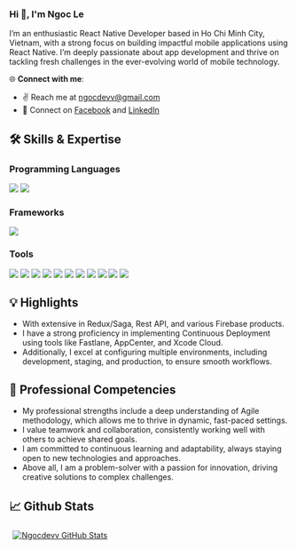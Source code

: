 ### Hi 👋, I'm Ngoc Le

I’m an enthusiastic React Native Developer based in Ho Chi Minh City, Vietnam, with a strong focus on building impactful mobile applications using React Native. I’m deeply passionate about app development and thrive on tackling fresh challenges in the ever-evolving world of mobile technology.

🌐 **Connect with me**:
- ✌️ Reach me at [ngocdevv@gmail.com](mailto:ngocdevv@gmail.com)
- 💌 Connect on [Facebook](https://www.facebook.com/ngocdevv) and [LinkedIn](https://www.linkedin.com/in/ngocdevv/)

## 🛠️ Skills & Expertise
### Programming Languages
![](https://img.shields.io/badge/Javascript-informational?style=flat&logo=javascript&logoColor=000000&color=ffdf00)
![](https://img.shields.io/badge/Typescript-informational?style=flat&logo=typescript&logoColor=white&color=2e79c7)

### Frameworks
![](https://img.shields.io/badge/React_Native-informational?style=flat&logo=react&logoColor=25d9fd&color=262626)

### Tools
![](https://img.shields.io/badge/VSCode-informational?style=flat&logo=visualstudiocode&logoColor=white&color=0076c6)
![](https://img.shields.io/badge/Android_Studio-informational?style=flat&logo=androidstudio&logoColor=3ddc84&color=132e3d)
![](https://img.shields.io/badge/Xcode-informational?style=flat&logo=xcode&logoColor=white&color=176ee3)
![](https://img.shields.io/badge/Github-informational?style=flat&logo=github&logoColor=white&color=171515)
![](https://img.shields.io/badge/Bitbucket-informational?style=flat&logo=bitbucket&logoColor=white&color=156de7)
![](https://img.shields.io/badge/Git-informational?style=flat&logo=git&logoColor=white&color=f0502f)
![](https://img.shields.io/badge/Jira-informational?style=flat&logo=jira&logoColor=white&color=156de7)
![](https://img.shields.io/badge/Photoshop-informational?style=flat&logo=adobephotoshop&logoColor=011e36&color=31a8ff)
![](https://img.shields.io/badge/Illustrator-informational?style=flat&logo=adobeillustrator&logoColor=300000&color=ff9b00)
![](https://img.shields.io/badge/Figma-informational?style=flat&logo=figma&logoColor=white&color=2f3139)
![](https://img.shields.io/badge/Gitlab-informational?style=flat&logo=gitlab&logoColor=white&color=2f3139)

## 💡 Highlights
- With extensive in Redux/Saga, Rest API, and various Firebase products.
- I have a strong proficiency in implementing Continuous Deployment using tools like Fastlane, AppCenter, and Xcode Cloud.
- Additionally, I excel at configuring multiple environments, including development, staging, and production, to ensure smooth workflows.

## 🌟 Professional Competencies
- My professional strengths include a deep understanding of Agile methodology, which allows me to thrive in dynamic, fast-paced settings. 
- I value teamwork and collaboration, consistently working well with others to achieve shared goals.
- I am committed to continuous learning and adaptability, always staying open to new technologies and approaches.
- Above all, I am a problem-solver with a passion for innovation, driving creative solutions to complex challenges.

## 📈 Github Stats
<a href="https://github.com/s3079">
  <img align="center" style="margin:0.4rem" src="https://github-readme-stats.vercel.app/api?username=s3079&show_icons=true&theme=dracula" alt="Ngocdevv GitHub Stats" />
</a>

<!--END_SECTION:waka-->
